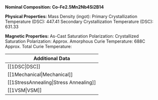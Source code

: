 <!-- PUBLISH START -->
**Nominal Composition: Co-Fe2.5Mn2Nb4Si2B14**
 
**Physical Properties:**
Mass Density (ingot): 
Primary Crystallization Temperature (DSC): 447.41
Secondary Crystallization Temperature (DSC): 631.33

**Magnetic Properties:**
As-Cast Saturation Polarization: 
Crystallized Saturation Polarization: 
Approx. Amorphous Curie Temperature: 688C
Approx. Total Curie Temperature: 

| Additional Data                        |
| -------------------------------------- |
| [[1DSC\|DSC]]                          |
| [[1Mechanical\|Mechanical]]            |
| [[1StressAnnealing\|Stress Annealing]] |
| [[1VSM\|VSM]]                          |

